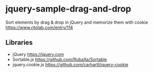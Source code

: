 # jquery-sample-drag-and-drop
Sort elements by drag &amp; drop in jQuery and memorize them with cookie  
https://www.ritolab.com/entry/114

## Libraries
- jQuery
https://jquery.com
- Sortable.js
https://github.com/RubaXa/Sortable
- jquery.cookie.js
https://github.com/carhartl/jquery-cookie
